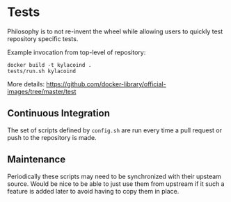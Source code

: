 # Tests

Philosophy is to not re-invent the wheel while allowing users to quickly test repository specific tests.

Example invocation from top-level of repository:

    docker build -t kylacoind .
    tests/run.sh kylacoind

More details: https://github.com/docker-library/official-images/tree/master/test

## Continuous Integration

The set of scripts defined by `config.sh` are run every time a pull request or push to the repository is made.

## Maintenance

Periodically these scripts may need to be synchronized with their upsteam source.  Would be nice to be able to just use them from upstream if it such a feature is added later to avoid having to copy them in place.
